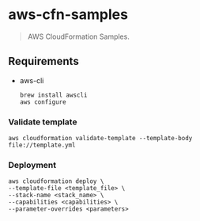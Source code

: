# aws-cfn-samples
> AWS CloudFormation Samples.

## Requirements
* aws-cli  
    ```
    brew install awscli
    aws configure
    ```

### Validate template
```
aws cloudformation validate-template --template-body file://template.yml
```

### Deployment
```
aws cloudformation deploy \
--template-file <template_file> \
--stack-name <stack_name> \
--capabilities <capabilities> \
--parameter-overrides <parameters>
```
